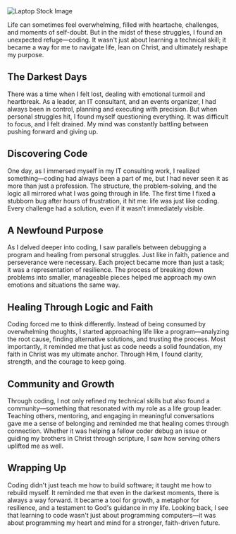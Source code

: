 <img class="article-image w-full my-8" src="https://i.imgur.com/t0KMbCC.jpeg" alt="Laptop Stock Image">


Life can sometimes feel overwhelming, filled with heartache, challenges, and moments of self-doubt. But in the midst of these struggles, I found an unexpected refuge—coding. It wasn't just about learning a technical skill; it became a way for me to navigate life, lean on Christ, and ultimately reshape my purpose.

## The Darkest Days

There was a time when I felt lost, dealing with emotional turmoil and heartbreak. As a leader, an IT consultant, and an events organizer, I had always been in control, planning and executing with precision. But when personal struggles hit, I found myself questioning everything. It was difficult to focus, and I felt drained. My mind was constantly battling between pushing forward and giving up.

## Discovering Code

One day, as I immersed myself in my IT consulting work, I realized something—coding had always been a part of me, but I had never seen it as more than just a profession. The structure, the problem-solving, and the logic all mirrored what I was going through in life. The first time I fixed a stubborn bug after hours of frustration, it hit me: life was just like coding. Every challenge had a solution, even if it wasn't immediately visible.

## A Newfound Purpose

As I delved deeper into coding, I saw parallels between debugging a program and healing from personal struggles. Just like in faith, patience and perseverance were necessary. Each project became more than just a task; it was a representation of resilience. The process of breaking down problems into smaller, manageable pieces helped me approach my own emotions and situations the same way.

## Healing Through Logic and Faith

Coding forced me to think differently. Instead of being consumed by overwhelming thoughts, I started approaching life like a program—analyzing the root cause, finding alternative solutions, and trusting the process. Most importantly, it reminded me that just as code needs a solid foundation, my faith in Christ was my ultimate anchor. Through Him, I found clarity, strength, and the courage to keep going.

## Community and Growth

Through coding, I not only refined my technical skills but also found a community—something that resonated with my role as a life group leader. Teaching others, mentoring, and engaging in meaningful conversations gave me a sense of belonging and reminded me that healing comes through connection. Whether it was helping a fellow coder debug an issue or guiding my brothers in Christ through scripture, I saw how serving others uplifted me as well.

## Wrapping Up

Coding didn't just teach me how to build software; it taught me how to rebuild myself. It reminded me that even in the darkest moments, there is always a way forward. It became a tool for growth, a metaphor for resilience, and a testament to God's guidance in my life. Looking back, I see that learning to code wasn't just about programming computers—it was about programming my heart and mind for a stronger, faith-driven future.
